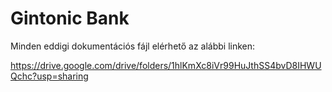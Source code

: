 # Gintonic Bank

Minden eddigi dokumentációs fájl elérhető az alábbi linken:

https://drive.google.com/drive/folders/1hlKmXc8iVr99HuJthSS4bvD8IHWUQchc?usp=sharing
